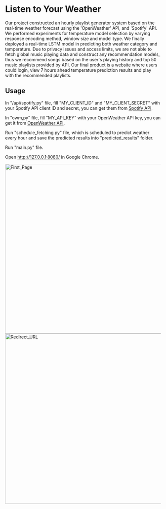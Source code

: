 # Listen to Your Weather


Our project constructed an hourly playlist generator system based on the real-time weather forecast using the 'OpenWeather' API, and 'Spotify' API. We performed experiments for temperature model selection by varying response encoding method, window size and model type. We finally deployed a real-time LSTM model in predicting both weather category and temperature. Due to privacy issues and access limits, we are not able to fetch global music playing data and construct any recommendation models, thus we recommend songs based on the user's playing history and top 50 music playlists provided by API. Our final product is a website where users could login, view 7 hours ahead temperature prediction results and play with the recommended playlists. 

## Usage

In "/api/spotify.py" file, fill "MY_CLIENT_ID" and "MY_CLIENT_SECRET" with your Spotify API client ID and secret, you can get them from [Spotify API](https://developer.spotify.com/dashboard/applications). 

In "owm,py" file, fill "MY_API_KEY" with your OpenWeather API key, you can get it from [OpenWeather API](https://home.openweathermap.org/api_keys).

Run "schedule_fetching.py" file, which is scheduled to predict weather every hour and save the predicted results into "predicted_results" folder.

Run "main.py" file.

Open http://127.0.0.1:8080/ in Google Chrome.

<img width="549" alt="First_Page" src="https://user-images.githubusercontent.com/63638608/147186308-e905d09a-4a08-4bed-8cb8-2757ffe30493.png">
<img width="550" alt="Redirect_URL" src="https://user-images.githubusercontent.com/63638608/147186318-0df7ed0d-6af9-4070-8df0-f63383dc5697.png">
